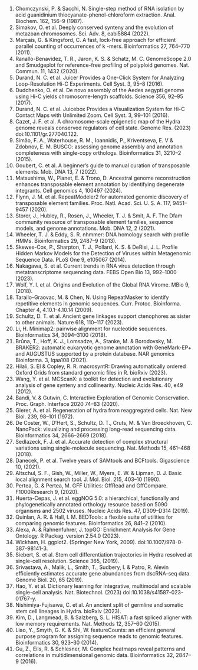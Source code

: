 1.	Chomczynski, P. & Sacchi, N. Single-step method of RNA isolation by acid guanidinium thiocyanate-phenol-chloroform extraction. Anal. Biochem. 162, 156–9 (1987).
2.	Simakov, O. et al. Deeply conserved synteny and the evolution of metazoan chromosomes. Sci. Adv. 8, eabi5884 (2022).
3.	Marçais, G. & Kingsford, C. A fast, lock-free approach for efficient parallel counting of occurrences of k -mers. Bioinformatics 27, 764–770 (2011).
4.	Ranallo-Benavidez, T. R., Jaron, K. S. & Schatz, M. C. GenomeScope 2.0 and Smudgeplot for reference-free profiling of polyploid genomes. Nat. Commun. 11, 1432 (2020).
5.	Durand, N. C. et al. Juicer Provides a One-Click System for Analyzing Loop-Resolution Hi-C Experiments. Cell Syst. 3, 95–8 (2016).
6.	Dudchenko, O. et al. De novo assembly of the Aedes aegypti genome using Hi-C yields chromosome-length scaffolds. Science 356, 92–95 (2017).
7.	Durand, N. C. et al. Juicebox Provides a Visualization System for Hi-C Contact Maps with Unlimited Zoom. Cell Syst. 3, 99–101 (2016).
8.	Cazet, J. F. et al. A chromosome-scale epigenetic map of the Hydra genome reveals conserved regulators of cell state. Genome Res. (2023) doi:10.1101/gr.277040.122.
9.	Simão, F. A., Waterhouse, R. M., Ioannidis, P., Kriventseva, E. V & Zdobnov, E. M. BUSCO: assessing genome assembly and annotation completeness with single-copy orthologs. Bioinformatics 31, 3210–2 (2015).
10.	Goubert, C. et al. A beginner’s guide to manual curation of transposable elements. Mob. DNA 13, 7 (2022).
11.	Matsushima, W., Planet, E. & Trono, D. Ancestral genome reconstruction enhances transposable element annotation by identifying degenerate integrants. Cell genomics 4, 100497 (2024).
12.	Flynn, J. M. et al. RepeatModeler2 for automated genomic discovery of transposable element families. Proc. Natl. Acad. Sci. U. S. A. 117, 9451–9457 (2020).
13.	Storer, J., Hubley, R., Rosen, J., Wheeler, T. J. & Smit, A. F. The Dfam community resource of transposable element families, sequence models, and genome annotations. Mob. DNA 12, 2 (2021).
14.	Wheeler, T. J. & Eddy, S. R. nhmmer: DNA homology search with profile HMMs. Bioinformatics 29, 2487–9 (2013).
15.	Skewes-Cox, P., Sharpton, T. J., Pollard, K. S. & DeRisi, J. L. Profile Hidden Markov Models for the Detection of Viruses within Metagenomic Sequence Data. PLoS One 9, e105067 (2014).
16.	Nakagawa, S. et al. Current trends in <scp>RNA</scp> virus detection through metatranscriptome sequencing data. FEBS Open Bio 13, 992–1000 (2023).
17.	Wolf, Y. I. et al. Origins and Evolution of the Global RNA Virome. MBio 9, (2018).
18.	Tarailo-Graovac, M. & Chen, N. Using RepeatMasker to identify repetitive elements in genomic sequences. Curr. Protoc. Bioinforma. Chapter 4, 4.10.1-4.10.14 (2009).
19.	Schultz, D. T. et al. Ancient gene linkages support ctenophores as sister to other animals. Nature 618, 110–117 (2023).
20.	Li, H. Minimap2: pairwise alignment for nucleotide sequences. Bioinformatics 34, 3094–3100 (2018).
21.	Brůna, T., Hoff, K. J., Lomsadze, A., Stanke, M. & Borodovsky, M. BRAKER2: automatic eukaryotic genome annotation with GeneMark-EP+ and AUGUSTUS supported by a protein database. NAR genomics Bioinforma. 3, lqaa108 (2021).
22.	Hilali, S. El & Copley, R. R. macrosyntR: Drawing automatically ordered Oxford Grids from standard genomic files in R. bioRxiv (2023).
23.	Wang, Y. et al. MCScanX: a toolkit for detection and evolutionary analysis of gene synteny and collinearity. Nucleic Acids Res. 40, e49 (2012).
24.	Bandi, V. & Gutwin, C. Interactive Exploration of Genomic Conservation. Proc. Graph. Interface 2020 74–83 (2020).
25.	Gierer, A. et al. Regeneration of hydra from reaggregated cells. Nat. New Biol. 239, 98–101 (1972).
26.	De Coster, W., D’Hert, S., Schultz, D. T., Cruts, M. & Van Broeckhoven, C. NanoPack: visualizing and processing long-read sequencing data. Bioinformatics 34, 2666–2669 (2018).
27.	Sedlazeck, F. J. et al. Accurate detection of complex structural variations using single-molecule sequencing. Nat. Methods 15, 461–468 (2018).
28.	Danecek, P. et al. Twelve years of SAMtools and BCFtools. Gigascience 10, (2021).
29.	Altschul, S. F., Gish, W., Miller, W., Myers, E. W. & Lipman, D. J. Basic local alignment search tool. J. Mol. Biol. 215, 403–10 (1990).
30.	Pertea, G. & Pertea, M. GFF Utilities: GffRead and GffCompare. F1000Research 9, (2020).
31.	Huerta-Cepas, J. et al. eggNOG 5.0: a hierarchical, functionally and phylogenetically annotated orthology resource based on 5090 organisms and 2502 viruses. Nucleic Acids Res. 47, D309–D314 (2019).
32.	Quinlan, A. R. & Hall, I. M. BEDTools: a flexible suite of utilities for comparing genomic features. Bioinformatics 26, 841–2 (2010).
33.	Alexa, A. & Rahnenfuhrer, J. topGO: Enrichment Analysis for Gene Ontology. R Packag. version 2.54.0 (2023).
34.	Wickham, H. ggplot2. (Springer New York, 2009). doi:10.1007/978-0-387-98141-3.
35.	Siebert, S. et al. Stem cell differentiation trajectories in Hydra resolved at single-cell resolution. Science 365, (2019).
36.	Srivastava, A., Malik, L., Smith, T., Sudbery, I. & Patro, R. Alevin efficiently estimates accurate gene abundances from dscRNA-seq data. Genome Biol. 20, 65 (2019).
37.	Hao, Y. et al. Dictionary learning for integrative, multimodal and scalable single-cell analysis. Nat. Biotechnol. (2023) doi:10.1038/s41587-023-01767-y.
38.	Nishimiya-Fujisawa, C. et al. An ancient split of germline and somatic stem cell lineages in Hydra. bioRxiv (2023).
39.	Kim, D., Langmead, B. & Salzberg, S. L. HISAT: a fast spliced aligner with low memory requirements. Nat. Methods 12, 357–60 (2015).
40.	Liao, Y., Smyth, G. K. & Shi, W. featureCounts: an efficient general purpose program for assigning sequence reads to genomic features. Bioinformatics 30, 923–30 (2014).
41.	Gu, Z., Eils, R. & Schlesner, M. Complex heatmaps reveal patterns and correlations in multidimensional genomic data. Bioinformatics 32, 2847–9 (2016).
